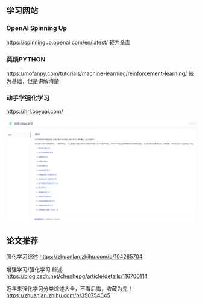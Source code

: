 ## 学习网站

### OpenAI Spinning Up
https://spinningup.openai.com/en/latest/
较为全面

### 莫烦PYTHON
https://mofanpy.com/tutorials/machine-learning/reinforcement-learning/
较为基础，但是讲解清楚

### 动手学强化学习
https://hrl.boyuai.com/

![600](../../../../../Resources/4.%20Artificial%20intelligence/1.%20Major%20goals/Intelligence/Machine%20learning/Reinforcement%20Learning/Pasted%20image%2020221029222053.png)

## 论文推荐

强化学习综述
https://zhuanlan.zhihu.com/p/104265704

增强学习/强化学习 综述
https://blog.csdn.net/chenhepg/article/details/116700114

近年来强化学习分类综述大全，不看后悔，收藏为先！
https://zhuanlan.zhihu.com/p/350754645

